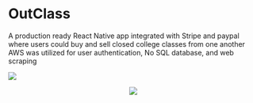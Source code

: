 # OutClass

A production ready React Native app integrated with Stripe and paypal where users could buy and sell closed college classes from one another AWS was utilized for user authentication, No SQL database, and web scraping

<img src="https://gitimages12.s3.amazonaws.com/image+(5).jpg" />
<p align="center">
<a href="https://expo.io/@kzitouni/OutClass" target="_blank">
<img src="https://gitimages12.s3.amazonaws.com/LiveSite-svg.svg" />
</a>
</p>
